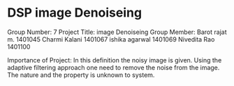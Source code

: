 DSP image Denoiseing
=========================

Group Number: 7
Project Title: image Denoiseing
 Group Member:
Barot rajat m.	1401045
Charmi Kalani 	1401067
ishika agarwal	1401069
Nivedita Rao	  1401100

Importance of Project:
In this definition the noisy image is given. Using the adaptive filtering approach one
need to remove the noise from the image. The nature and the property is unknown to system. 
